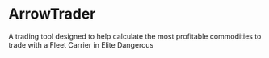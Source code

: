 # ArrowTrader
A trading tool designed to help calculate the most profitable commodities to trade with a Fleet Carrier in Elite Dangerous
